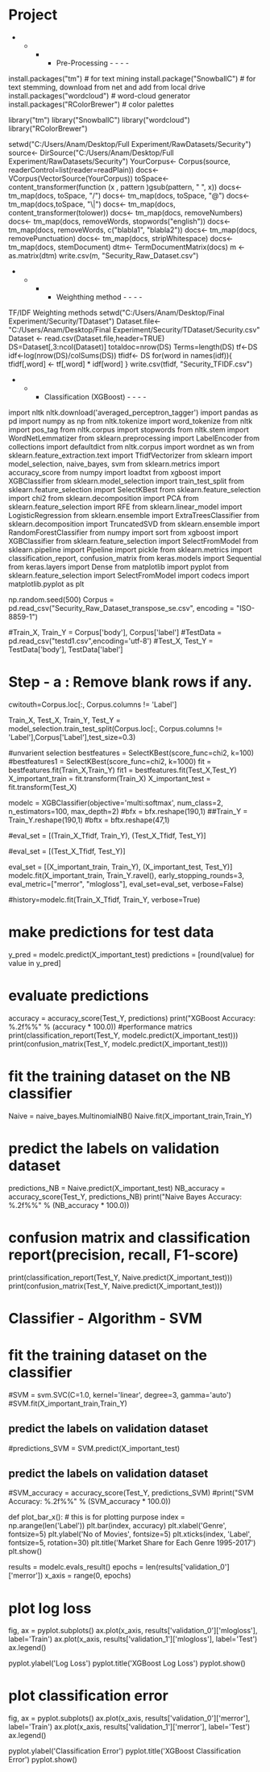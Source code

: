 # Project

 - - - - Pre-Processing - - - - 
 
install.packages("tm") # for text mining 
install.package("SnowballC") # for text stemming, download from net and add from local drive
install.packages("wordcloud") # word-cloud generator 
install.packages("RColorBrewer") # color palettes

library("tm")
library("SnowballC")
library("wordcloud")
library("RColorBrewer")

setwd("C:/Users/Anam/Desktop/Full Experiment/RawDatasets/Security")
source<- DirSource("C:/Users/Anam/Desktop/Full Experiment/RawDatasets/Security")
YourCorpus<- Corpus(source, readerControl=list(reader=readPlain)) 
docs<- VCorpus(VectorSource(YourCorpus))
toSpace<- content_transformer(function (x , pattern )gsub(pattern, " ", x))
docs<- tm_map(docs, toSpace, "/") 
docs<- tm_map(docs, toSpace, "@") 
docs<- tm_map(docs,toSpace, "\\|")
docs<- tm_map(docs, content_transformer(tolower))
docs<- tm_map(docs, removeNumbers) 
docs<- tm_map(docs, removeWords, stopwords("english")) 
docs<- tm_map(docs, removeWords, c("blabla1", "blabla2")) 
docs<- tm_map(docs, removePunctuation) 
docs<- tm_map(docs, stripWhitespace) 
docs<- tm_map(docs, stemDocument)
dtm<- TermDocumentMatrix(docs) 
m <- as.matrix(dtm) 
write.csv(m, "Security_Raw_Dataset.csv")


 - - - - Weighthing method - - - -
 
 TF/IDF Weighting methods
setwd("C:/Users/Anam/Desktop/Final Experiment/Security/TDataset")
Dataset.file<- "C:/Users/Anam/Desktop/Final Experiment/Security/TDataset/Security.csv"
Dataset <- read.csv(Dataset.file,header=TRUE)
DS=Dataset[,3:ncol(Dataset)]
totaldoc=nrow(DS)
Terms=length(DS)
tf<-DS
idf<-log(nrow(DS)/colSums(DS))
tfidf<- DS
for(word in names(idf)){
tfidf[,word] <- tf[,word] * idf[word]
}
write.csv(tfidf, "Security_TFIDF.csv")


- - - Classification (XGBoost) - - - -

import nltk
nltk.download('averaged_perceptron_tagger')
import pandas as pd
import numpy as np
from nltk.tokenize import word_tokenize
from nltk import pos_tag
from nltk.corpus import stopwords
from nltk.stem import WordNetLemmatizer
from sklearn.preprocessing import LabelEncoder
from collections import defaultdict
from nltk.corpus import wordnet as wn
from sklearn.feature_extraction.text import TfidfVectorizer
from sklearn import model_selection, naive_bayes, svm
from sklearn.metrics import accuracy_score
from numpy import loadtxt
from xgboost import XGBClassifier
from sklearn.model_selection import train_test_split
from sklearn.feature_selection import SelectKBest
from sklearn.feature_selection import chi2
from sklearn.decomposition import PCA
from sklearn.feature_selection import RFE
from sklearn.linear_model import LogisticRegression
from sklearn.ensemble import ExtraTreesClassifier
from sklearn.decomposition import TruncatedSVD
from sklearn.ensemble import RandomForestClassifier
from numpy import sort
from xgboost import XGBClassifier
from sklearn.feature_selection import SelectFromModel
from sklearn.pipeline import Pipeline
import pickle
from sklearn.metrics import classification_report, confusion_matrix
from keras.models import Sequential
from keras.layers import Dense
from matplotlib import pyplot
from sklearn.feature_selection import SelectFromModel
import codecs
import matplotlib.pyplot as plt

np.random.seed(500)
Corpus = pd.read_csv("Security_Raw_Dataset_transpose_se.csv", encoding = "ISO-8859-1")

#Train_X, Train_Y = Corpus['body'], Corpus['label']
#TestData = pd.read_csv("testd1.csv",encoding='utf-8')
#Test_X, Test_Y = TestData['body'], TestData['label']

# Step - a : Remove blank rows if any.
cwitouth=Corpus.loc[:, Corpus.columns != 'Label']

Train_X, Test_X, Train_Y, Test_Y = model_selection.train_test_split(Corpus.loc[:, Corpus.columns != 'Label'],Corpus['Label'],test_size=0.3)

#unvarient selection
bestfeatures = SelectKBest(score_func=chi2, k=100)
#bestfeatures1 = SelectKBest(score_func=chi2, k=1000)
fit = bestfeatures.fit(Train_X,Train_Y)
fit1 = bestfeatures.fit(Test_X,Test_Y)
X_important_train = fit.transform(Train_X)
X_important_test = fit.transform(Test_X)


modelc = XGBClassifier(objective='multi:softmax',
                      num_class=2,
                      n_estimators=100,
                      max_depth=2)
#bfx = bfx.reshape(190,1)
##Train_Y = Train_Y.reshape(190,1)
#bftx = bftx.reshape(47,1)

#eval_set = [(Train_X_Tfidf, Train_Y), (Test_X_Tfidf, Test_Y)]

#eval_set = [(Test_X_Tfidf, Test_Y)]

eval_set = [(X_important_train, Train_Y), (X_important_test, Test_Y)]
modelc.fit(X_important_train, Train_Y.ravel(), early_stopping_rounds=3, eval_metric=["merror", "mlogloss"], eval_set=eval_set, verbose=False)

#history=modelc.fit(Train_X_Tfidf, Train_Y, verbose=True)
# make predictions for test data
y_pred = modelc.predict(X_important_test)
predictions = [round(value) for value in y_pred]

# evaluate predictions
accuracy = accuracy_score(Test_Y, predictions)
print("XGBoost Accuracy: %.2f%%" % (accuracy * 100.0))
#performance matrics
print(classification_report(Test_Y, modelc.predict(X_important_test)))
print(confusion_matrix(Test_Y, modelc.predict(X_important_test)))


# fit the training dataset on the NB classifier
Naive = naive_bayes.MultinomialNB()
Naive.fit(X_important_train,Train_Y)
# predict the labels on validation dataset
predictions_NB = Naive.predict(X_important_test)
NB_accuracy = accuracy_score(Test_Y, predictions_NB)
print("Naive Bayes Accuracy: %.2f%%" % (NB_accuracy * 100.0))
# confusion matrix and classification report(precision, recall, F1-score)
print(classification_report(Test_Y, Naive.predict(X_important_test)))
print(confusion_matrix(Test_Y, Naive.predict(X_important_test)))
# Classifier - Algorithm - SVM
# fit the training dataset on the classifier
#SVM = svm.SVC(C=1.0, kernel='linear', degree=3, gamma='auto')
#SVM.fit(X_important_train,Train_Y)
## predict the labels on validation dataset
#predictions_SVM = SVM.predict(X_important_test)
## predict the labels on validation dataset
#SVM_accuracy = accuracy_score(Test_Y, predictions_SVM)
#print("SVM Accuracy: %.2f%%" % (SVM_accuracy * 100.0))

def plot_bar_x():
    # this is for plotting purpose
    index = np.arange(len('Label'))
    plt.bar(index, accuracy)
    plt.xlabel('Genre', fontsize=5)
    plt.ylabel('No of Movies', fontsize=5)
    plt.xticks(index, 'Label', fontsize=5, rotation=30)
    plt.title('Market Share for Each Genre 1995-2017')
    plt.show()


results = modelc.evals_result()
epochs = len(results['validation_0']['merror'])
x_axis = range(0, epochs)

# plot log loss
fig, ax = pyplot.subplots()
ax.plot(x_axis, results['validation_0']['mlogloss'], label='Train')
ax.plot(x_axis, results['validation_1']['mlogloss'], label='Test')
ax.legend()

pyplot.ylabel('Log Loss')
pyplot.title('XGBoost Log Loss')
pyplot.show()


# plot classification error
fig, ax = pyplot.subplots()
ax.plot(x_axis, results['validation_0']['merror'], label='Train')
ax.plot(x_axis, results['validation_1']['merror'], label='Test')
ax.legend()

pyplot.ylabel('Classification Error')
pyplot.title('XGBoost Classification Error')
pyplot.show()
 
